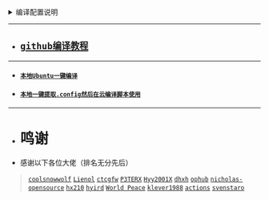 
<details>
<summary>编译配置说明</summary>
<br />
  
2022年4月27号修改
  
把 build/openwrt_amlogic/diy-part.sh 里面的晶晨打包组合的路径修改过了，请及时更新

把编译的时候不想要的固件或者文件的删除方法修改过了，注意diy-part.sh的代码路径也修改过了，要及时更新，新删除方法请到《[`删除不想要的固件或者文件`](https://github.com/danshui-git/shuoming/blob/master/%E5%9B%BA%E4%BB%B6%E6%96%87%E4%BB%B6%E5%A4%B9%E6%95%B4%E7%90%86.md)》查看说明

</details>


---
- ## [`github编译教程`](https://github.com/danshui-git/shuoming#readme)

---
- #### [`本地Ubuntu一键编译`](https://github.com/281677160/bendi)
- #### [`本地一键提取.config然后在云编译脚本使用`](https://github.com/danshui-git/shuoming/blob/master/yijianconfig.md)
---
- # 鸣谢
- 感谢以下各位大佬（排名无分先后）
> [`coolsnowwolf`](https://github.com/coolsnowwolf/lede.git)
> [`Lienol`](https://github.com/Lienol/openwrt.git)
> [`ctcgfw`](https://github.com/project-openwrt/openwrt.git)
> [`P3TERX`](https://github.com/P3TERX/Actions-OpenWrt)
> [`Hyy2001X`](https://github.com/Hyy2001X/AutoBuild-Actions)
> [`dhxh`](https://github.com/dhxh/Openwrt-Build)
> [`ophub`](https://github.com/ophub/amlogic-s9xxx-openwrt)
> [`nicholas-opensource`](https://github.com/nicholas-opensource/OpenWrt-Autobuild)
> [`hx210`](#/README.md)
> [`hyird`](#/README.md)
> [`World Peace`](#/README.md)
> [`klever1988`](https://github.com/klever1988/cachewrtbuild)
> [`actions`](https://github.com/actions/upload-artifact)
> [`svenstaro`](https://github.com/svenstaro/upload-release-action)
